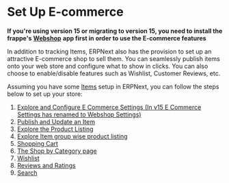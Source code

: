 
# Set Up E-commerce



**If you're using version 15 or migrating to version 15, you need to install the frappe's** [**Webshop**](https://github.com/frappe/webshop) **app first in order to use the E-commerce features**

In addition to tracking Items, ERPNext also has the provision to set up an attractive E-commerce shop to sell them. You can seamlessly publish items onto your web store and configure what to show in clicks. You can also choose to enable/disable features such as Wishlist, Customer Reviews, etc.

Assuming you have some [Items](/docs/en/stock/item) setup in ERPNext, you can follow the steps below to set up your store:

1. [Explore and Configure E Commerce Settings (In v15 E Commerce Settings has renamed to Webshop Settings)](/docs/en/e_commerce/e_commerce_settings)
2. [Publish and Update an Item](/docs/en/e_commerce/website_item)
3. [Explore the Product Listing](/docs/en/e_commerce/product-listing)
4. [Explore Item group wise product listing](/docs/en/e_commerce/item_group_wise_product_listing)
5. [Shopping Cart](/docs/en/e_commerce/shopping-cart)
6. [The Shop by Category page](/docs/en/e_commerce/shop_by_category)
7. [Wishlist](/docs/en/e_commerce/wishlist)
8. [Reviews and Ratings](/docs/en/e_commerce/reviews_and_rating)
9. [Search](/docs/en/e_commerce/e_commerce_search)




